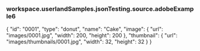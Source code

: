 ### workspace.userlandSamples.jsonTesting.source.adobeExample6
{	"id": "0001",	"type": "donut",	"name": "Cake",	"image":		{			"url": "images/0001.jpg",			"width": 200,			"height": 200		},	"thumbnail":		{			"url": "images/thumbnails/0001.jpg",			"width": 32,			"height": 32		}}